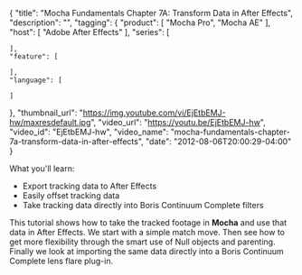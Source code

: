 {
  "title": "Mocha Fundamentals Chapter 7A: Transform Data in After Effects",
  "description": "",
  "tagging": {
    "product": [
      "Mocha Pro",
      "Mocha AE"
    ],
    "host": [
      "Adobe After Effects"
    ],
    "series": [

    ],
    "feature": [

    ],
    "language": [

    ]
  },
  "thumbnail_url": "https://img.youtube.com/vi/EjEtbEMJ-hw/maxresdefault.jpg",
  "video_url": "https://youtu.be/EjEtbEMJ-hw",
  "video_id": "EjEtbEMJ-hw",
  "video_name": "mocha-fundamentals-chapter-7a-transform-data-in-after-effects",
  "date": "2012-08-06T20:00:29-04:00"
}

What you'll learn:

  * Export tracking data to After Effects
  * Easily offset tracking data
  * Take tracking data directly into Boris Continuum Complete filters

This tutorial shows how to take the tracked footage in **Mocha** and use that
data in After Effects. We start with a simple match move. Then see how to get
more flexibility through the smart use of Null objects and parenting. Finally
we look at importing the same data directly into a Boris Continuum Complete
lens flare plug-in.
